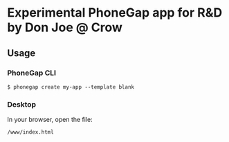 # Experimental PhoneGap app for R&D by Don Joe @ Crow

## Usage

### PhoneGap CLI

    $ phonegap create my-app --template blank

### Desktop

In your browser, open the file:

    /www/index.html
